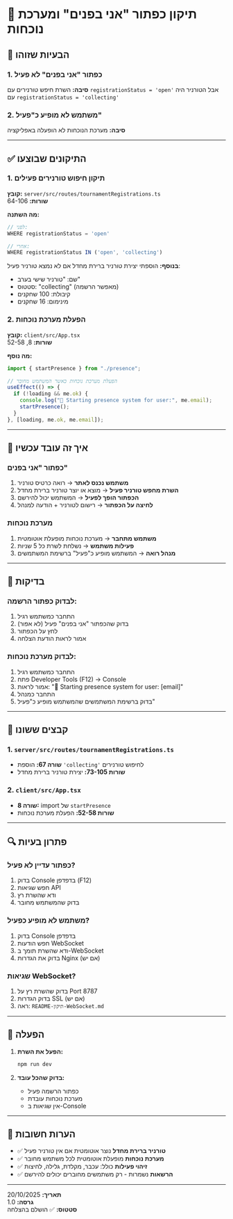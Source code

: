 # 🔧 תיקון כפתור "אני בפנים" ומערכת נוכחות

## 🐛 הבעיות שזוהו

### 1. כפתור "אני בפנים" לא פעיל
**סיבה:** השרת חיפש טורנירים עם `registrationStatus = 'open'` אבל הטורניר היה עם `registrationStatus = 'collecting'`

### 2. משתמש לא מופיע כ"פעיל" 
**סיבה:** מערכת הנוכחות לא הופעלה באפליקציה

---

## ✅ התיקונים שבוצעו

### 1. תיקון חיפוש טורנירים פעילים

**קובץ:** `server/src/routes/tournamentRegistrations.ts`  
**שורות:** 64-106

**מה השתנה:**
```typescript
// לפני:
WHERE registrationStatus = 'open'

// אחרי:
WHERE registrationStatus IN ('open', 'collecting')
```

**בנוסף:** הוספתי יצירת טורניר ברירת מחדל אם לא נמצא טורניר פעיל:
- שם: "טורניר שישי בערב"
- סטטוס: "collecting" (מאפשר הרשמה)
- קיבולת: 100 שחקנים
- מינימום: 16 שחקנים

### 2. הפעלת מערכת נוכחות

**קובץ:** `client/src/App.tsx`  
**שורות:** 8, 52-58

**מה נוסף:**
```typescript
import { startPresence } from "./presence";

// הפעלת מערכת נוכחות כאשר המשתמש מחובר
useEffect(() => {
  if (!loading && me.ok) {
    console.log("🚀 Starting presence system for user:", me.email);
    startPresence();
  }
}, [loading, me.ok, me.email]);
```

---

## 🎯 איך זה עובד עכשיו

### כפתור "אני בפנים"
1. **משתמש נכנס לאתר** → רואה כרטיס טורניר
2. **השרת מחפש טורניר פעיל** → מוצא או יוצר טורניר ברירת מחדל
3. **הכפתור הופך לפעיל** → המשתמש יכול להירשם
4. **לחיצה על הכפתור** → רישום לטורניר + הודעה למנהל

### מערכת נוכחות
1. **משתמש מתחבר** → מערכת נוכחות מופעלת אוטומטית
2. **פעילות משתמש** → נשלחת לשרת כל 5 שניות
3. **מנהל רואה** → המשתמש מופיע כ"פעיל" ברשימת המשתמשים

---

## 🧪 בדיקות

### לבדוק כפתור הרשמה:
1. התחבר כמשתמש רגיל
2. בדוק שהכפתור "אני בפנים" פעיל (לא אפור)
3. לחץ על הכפתור
4. אמור לראות הודעת הצלחה

### לבדוק מערכת נוכחות:
1. התחבר כמשתמש רגיל
2. פתח Developer Tools (F12) → Console
3. אמור לראות: "🚀 Starting presence system for user: [email]"
4. התחבר כמנהל
5. בדוק ברשימת המשתמשים שהמשתמש מופיע כ"פעיל"

---

## 📁 קבצים ששונו

### 1. `server/src/routes/tournamentRegistrations.ts`
- **שורה 67:** הוספת `'collecting'` לחיפוש טורנירים
- **שורות 73-105:** יצירת טורניר ברירת מחדל

### 2. `client/src/App.tsx`
- **שורה 8:** import של `startPresence`
- **שורות 52-58:** הפעלת מערכת נוכחות

---

## 🔍 פתרון בעיות

### כפתור עדיין לא פעיל?
1. בדוק Console בדפדפן (F12)
2. חפש שגיאות API
3. ודא שהשרת רץ
4. בדוק שהמשתמש מחובר

### משתמש לא מופיע כפעיל?
1. בדוק Console בדפדפן
2. חפש הודעות WebSocket
3. ודא שהשרת תומך ב-WebSocket
4. בדוק את הגדרות Nginx (אם יש)

### שגיאות WebSocket?
1. בדוק שהשרת רץ על Port 8787
2. בדוק הגדרות SSL (אם יש)
3. ראה: `README-תיקון-WebSocket.md`

---

## 🚀 הפעלה

1. **הפעל את השרת:**
   ```bash
   npm run dev
   ```

2. **בדוק שהכל עובד:**
   - כפתור הרשמה פעיל
   - מערכת נוכחות עובדת
   - אין שגיאות ב-Console

---

## 📝 הערות חשובות

- ✅ **טורניר ברירת מחדל** נוצר אוטומטית אם אין טורניר פעיל
- ✅ **מערכת נוכחות** מופעלת אוטומטית לכל משתמש מחובר
- ✅ **זיהוי פעילות** כולל: עכבר, מקלדת, גלילה, לחיצות
- ✅ **הרשאות** נשמרות - רק משתמשים מחוברים יכולים להירשם

---

**תאריך:** 20/10/2025  
**גרסה:** 1.0  
**סטטוס:** ✅ הושלם בהצלחה
